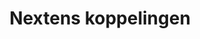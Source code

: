 ---
title: Nextens koppelingen
key: nextens
image: /images/@stock/Logos/nextens-koppelingen.png
link_to: /koppelingen/nextens
klass: overig 
layout: koppelingen
referral-url:

excerpt: Met onze Nextens boekhoudkoppelingen is je administratie altijd op orde. Probeer nu! Bespaar veel tijd met een Nextens koppeling en andere API koppelingen.
---